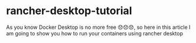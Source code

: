 # rancher-desktop-tutorial
As you know Docker Desktop is no more free 😞😞😞, so here in this article I am going to show you how to run your containers using rancher desktop

